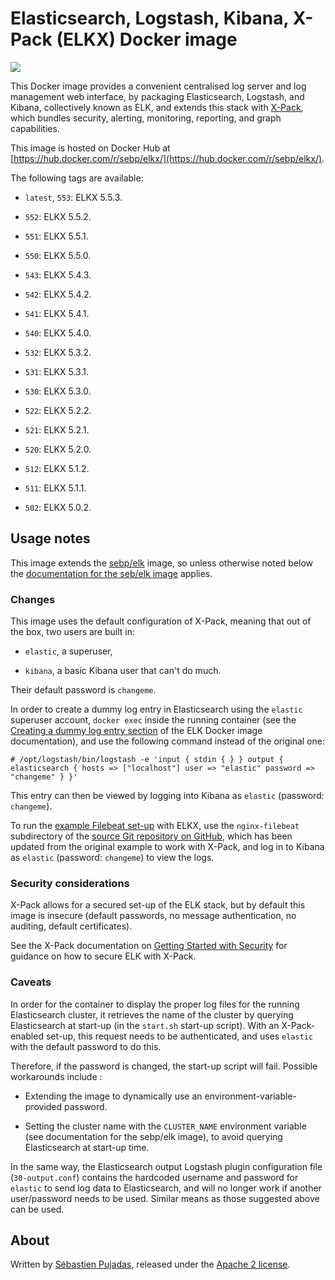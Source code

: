 # Elasticsearch, Logstash, Kibana, X-Pack (ELKX) Docker image

[![](https://badge.imagelayers.io/sebp/elkx:latest.svg)](https://imagelayers.io/?images=sebp/elkx:latest 'Get your own badge on imagelayers.io')

This Docker image provides a convenient centralised log server and log management web interface, by packaging Elasticsearch, Logstash, and Kibana, collectively known as ELK, and extends this stack with [X-Pack](https://www.elastic.co/products/x-pack), which bundles security, alerting, monitoring, reporting, and graph capabilities.

This image is hosted on Docker Hub at [https://hub.docker.com/r/sebp/elkx/](https://hub.docker.com/r/sebp/elkx/).

The following tags are available:

- `latest`, `553`: ELKX 5.5.3.

- `552`: ELKX 5.5.2.

- `551`: ELKX 5.5.1.

- `550`: ELKX 5.5.0.

- `543`: ELKX 5.4.3.

- `542`: ELKX 5.4.2.

- `541`: ELKX 5.4.1.

- `540`: ELKX 5.4.0.

- `532`: ELKX 5.3.2.

- `531`: ELKX 5.3.1.

- `530`: ELKX 5.3.0.

- `522`: ELKX 5.2.2.

- `521`: ELKX 5.2.1.

- `520`: ELKX 5.2.0.

- `512`: ELKX 5.1.2.

- `511`: ELKX 5.1.1.

- `502`: ELKX 5.0.2.

## Usage notes

This image extends the [sebp/elk](https://hub.docker.com/r/sebp/elk/) image, so unless otherwise noted below the [documentation for the seb/elk image](http://elk-docker.readthedocs.org/) applies.

### Changes

This image uses the default configuration of X-Pack, meaning that out of the box, two users are built in:

- `elastic`, a superuser,

- `kibana`, a basic Kibana user that can't do much.

Their default password is `changeme`.

In order to create a dummy log entry in Elasticsearch using the `elastic` superuser account, `docker exec` inside the running container (see the [Creating a dummy log entry section](http://elk-docker.readthedocs.io/#creating-dummy-log-entry) of the ELK Docker image documentation), and use the following command instead of the original one:

	# /opt/logstash/bin/logstash -e 'input { stdin { } } output { elasticsearch { hosts => ["localhost"] user => "elastic" password => "changeme" } }'

This entry can then be viewed by logging into Kibana as `elastic` (password: `changeme`).

To run the [example Filebeat set-up](http://elk-docker.readthedocs.io/#forwarding-logs-filebeat) with ELKX, use the `nginx-filebeat` subdirectory of the [source Git repository on GitHub](https://github.com/spujadas/elkx-docker), which has been updated from the original example to work with X-Pack, and log in to Kibana as `elastic` (password: `changeme`) to view the logs.

### Security considerations

X-Pack allows for a secured set-up of the ELK stack, but by default this image is insecure (default passwords, no message authentication, no auditing, default certificates).

See the X-Pack documentation on [Getting Started with Security](https://www.elastic.co/guide/en/x-pack/current/security-getting-started.html) for guidance on how to secure ELK with X-Pack.

### Caveats

In order for the container to display the proper log files for the running Elasticsearch cluster, it retrieves the name of the cluster by querying Elasticsearch at start-up (in the `start.sh` start-up script). With an X-Pack-enabled set-up, this request needs to be authenticated, and uses `elastic` with the default password to do this.

Therefore, if the password is changed, the start-up script will fail. Possible workarounds include :

- Extending the image to dynamically use an environment-variable-provided password.

- Setting the cluster name with the `CLUSTER_NAME` environment variable (see documentation for the sebp/elk image), to avoid querying Elasticsearch at start-up time.

In the same way, the Elasticsearch output Logstash plugin configuration file (`30-output.conf`) contains the hardcoded username and password for `elastic` to send log data to Elasticsearch, and will no longer work if another user/password needs to be used. Similar means as those suggested above can be used.   

## About

Written by [Sébastien Pujadas](https://pujadas.net), released under the [Apache 2 license](https://www.apache.org/licenses/LICENSE-2.0).

